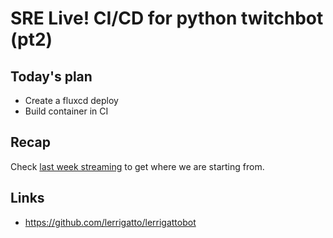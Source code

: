 # SRE Live! CI/CD for python twitchbot (pt2)

## Today's plan
* Create a fluxcd deploy
* Build container in CI

## Recap
Check [last week streaming](21-04-17-cicd-twitchbot.md) to get where we are starting from.

## Links
* https://github.com/lerrigatto/lerrigattobot
